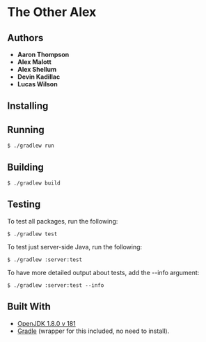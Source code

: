 # The Other Alex

## Authors

* **Aaron Thompson**
* **Alex Malott**
* **Alex Shellum**
* **Devin Kadillac**
* **Lucas Wilson**

## Installing

## Running

```
$ ./gradlew run
```

## Building

```
$ ./gradlew build
```

## Testing

To test all packages, run the following:
```
$ ./gradlew test
```

To test just server-side Java, run the following:
```
$ ./gradlew :server:test
```

To have more detailed output about tests, add the --info argument:
```
$ ./gradlew :server:test --info
```

## Built With

* [OpenJDK 1.8.0 v 181](https://www.oracle.com/technetwork/java/javase/downloads/jdk8-downloads-2133151.html)
* [Gradle](https://gradle.org/) (wrapper for this included, no need to install).

